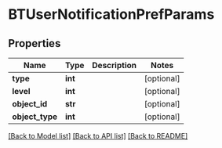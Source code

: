 # BTUserNotificationPrefParams

## Properties
Name | Type | Description | Notes
------------ | ------------- | ------------- | -------------
**type** | **int** |  | [optional] 
**level** | **int** |  | [optional] 
**object_id** | **str** |  | [optional] 
**object_type** | **int** |  | [optional] 

[[Back to Model list]](../README.md#documentation-for-models) [[Back to API list]](../README.md#documentation-for-api-endpoints) [[Back to README]](../README.md)


